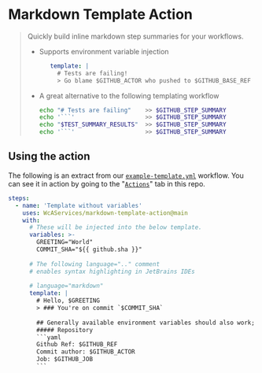 # Markdown Template Action
> Quickly build inline markdown step summaries for your workflows.
> - Supports environment variable injection
>    ```yaml
>       template: |
>         # Tests are failing!
>         > Go blame $GITHUB_ACTOR who pushed to $GITHUB_BASE_REF 
>    ```
> - A great alternative to the following templating workflow
>    ````bash
>    echo "# Tests are failing"    >> $GITHUB_STEP_SUMMARY
>    echo '```'                    >> $GITHUB_STEP_SUMMARY
>    echo "$TEST_SUMMARY_RESULTS"  >> $GITHUB_STEP_SUMMARY
>    echo '```'                    >> $GITHUB_STEP_SUMMARY
>    ````

## Using the action
The following is an extract from our [`example-template.yml`](.github/workflows/example-template.yml) workflow.
You can see it in action by going to the "[`Actions`](/WcAServices/markdown-template-action/actions/workflows/example-template.yml)" tab in this repo.
````yaml
steps:
  - name: 'Template without variables'
    uses: WcAServices/markdown-template-action@main
    with:
      # These will be injected into the below template.
      variables: >-
        GREETING="World"
        COMMIT_SHA="${{ github.sha }}"
        
      # The following language=".." comment
      # enables syntax highlighting in JetBrains IDEs
        
      # language="markdown"
      template: |
        # Hello, $GREETING
        > ### You're on commit `$COMMIT_SHA`            
          
        ## Generally available environment variables should also work;
        ##### Repository
        ```yaml
        Github Ref: $GITHUB_REF
        Commit author: $GITHUB_ACTOR
        Job: $GITHUB_JOB
        ```
````